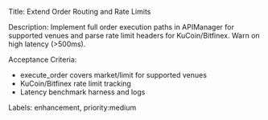 Title: Extend Order Routing and Rate Limits

Description:
Implement full order execution paths in APIManager for supported venues and parse rate limit headers for KuCoin/Bitfinex. Warn on high latency (>500ms).

Acceptance Criteria:
- execute_order covers market/limit for supported venues
- KuCoin/Bitfinex rate limit tracking
- Latency benchmark harness and logs

Labels: enhancement, priority:medium

